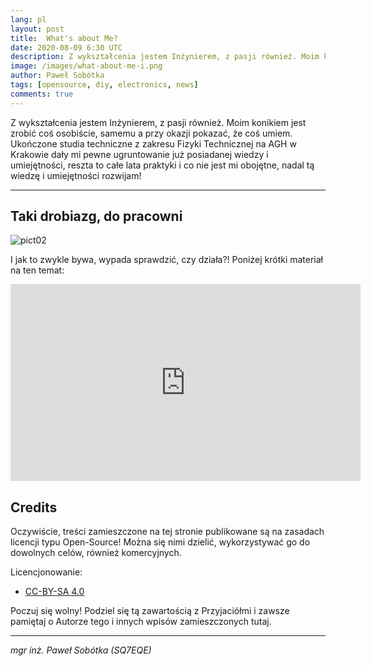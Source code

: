 ```yaml
---
lang: pl
layout: post
title:  What's about Me?
date: 2020-08-09 6:30 UTC 
description: Z wykształcenia jestem Inżynierem, z pasji również. Moim konikiem jest zrobić coś osobiście, samemu a przy okazji pokazać, że coś umiem ... 
image: /images/what-about-me-i.png
author: Paweł Sobótka
tags: [opensource, diy, electronics, news]
comments: true
---
```

Z wykształcenia jestem Inżynierem, z pasji również. Moim konikiem jest zrobić coś osobiście, samemu a przy okazji pokazać, że coś umiem. Ukończone studia techniczne z zakresu Fizyki Technicznej na AGH w Krakowie dały mi pewne ugruntowanie już posiadanej wiedzy i umiejętności, reszta to całe lata praktyki i co nie jest mi obojętne, nadal tą wiedzę i umiejętności rozwijam!

- - - 

## Taki drobiazg, do pracowni
![pict02]({{site.url}}{{site.baseurl}}/images/what-about-me/pict02.jpg)

I jak to zwykle bywa, wypada sprawdzić, czy działa?! Poniżej krótki materiał na ten temat:

<iframe width="560" height="315" src="https://www.youtube.com/embed/eoEYvKfPkqM" frameborder="0" allow="accelerometer; autoplay; encrypted-media; gyroscope; picture-in-picture" allowfullscreen></iframe>


## Credits

Oczywiście, treści zamieszczone na tej stronie publikowane są na zasadach licencji typu Open-Source! Można się nimi dzielić, wykorzystywać go do dowolnych celów, również komercyjnych.

Licencjonowanie:

- [CC-BY-SA 4.0](https://creativecommons.org/licenses/by-sa/4.0/ "license text")

Poczuj się wolny! Podziel się tą zawartością z Przyjaciółmi i zawsze pamiętaj o Autorze tego i innych wpisów zamieszczonych tutaj.

- - -

_mgr inż. Paweł Sobótka (SQ7EQE)_
